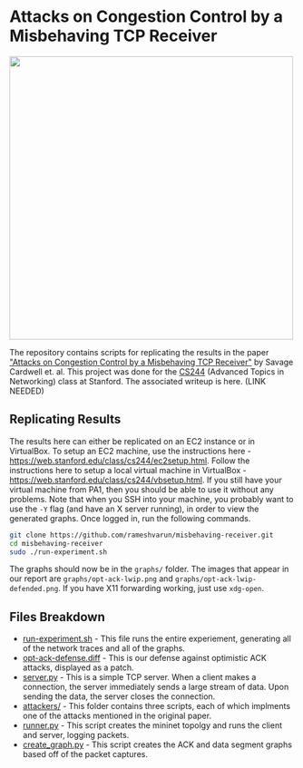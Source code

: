 # Attacks on Congestion Control by a Misbehaving TCP Receiver

<img src="http://i.imgur.com/bnzyV8S.png" width="500px" height="500px" />

The repository contains scripts for replicating the results in the paper ["Attacks on Congestion Control by a Misbehaving TCP Receiver"](https://cseweb.ucsd.edu/~savage/papers/CCR99.pdf) by Savage Cardwell et. al. This project was done for the [CS244](https://web.stanford.edu/class/cs244/) (Advanced Topics in Networking) class at Stanford. The associated writeup is here. (LINK NEEDED)

## Replicating Results

The results here can either be replicated on an EC2 instance or in VirtualBox. To setup an EC2 machine, use the instructions here - https://web.stanford.edu/class/cs244/ec2setup.html. Follow the instructions here to setup a local virtual machine in VirtualBox - https://web.stanford.edu/class/cs244/vbsetup.html. If you still have your virtual machine from PA1, then you should be able to use it without any problems. Note that when you SSH into your machine, you probably want to use the `-Y` flag (and have an X server running), in order to view the generated graphs. Once logged in, run the following commands.

```bash
git clone https://github.com/rameshvarun/misbehaving-receiver.git
cd misbehaving-receiver
sudo ./run-experiment.sh
```

The graphs should now be in the `graphs/` folder. The images that appear in our report are `graphs/opt-ack-lwip.png` and `graphs/opt-ack-lwip-defended.png`. If you have X11 forwarding working, just use `xdg-open`.

## Files Breakdown
- [run-experiment.sh](./run-experiment.sh) - This file runs the entire experiement, generating all of the network traces and all of the graphs.
- [opt-ack-defense.diff](./opt-ack-defense.diff) - This is our defense against optimistic ACK attacks, displayed as a patch.
- [server.py](./server.py) - This is a simple TCP server. When a client makes a connection, the server immediately sends a large stream of data. Upon sending the data, the server closes the connection.
- [attackers/](./attackers) - This folder contains three scripts, each of which implments one of the attacks mentioned in the original paper.
- [runner.py](./runner.py) - This script creates the mininet topolgy and runs the client and server, logging packets.
- [create_graph.py](./create_graph.py) - This script creates the ACK and data segment graphs based off of the packet captures.
